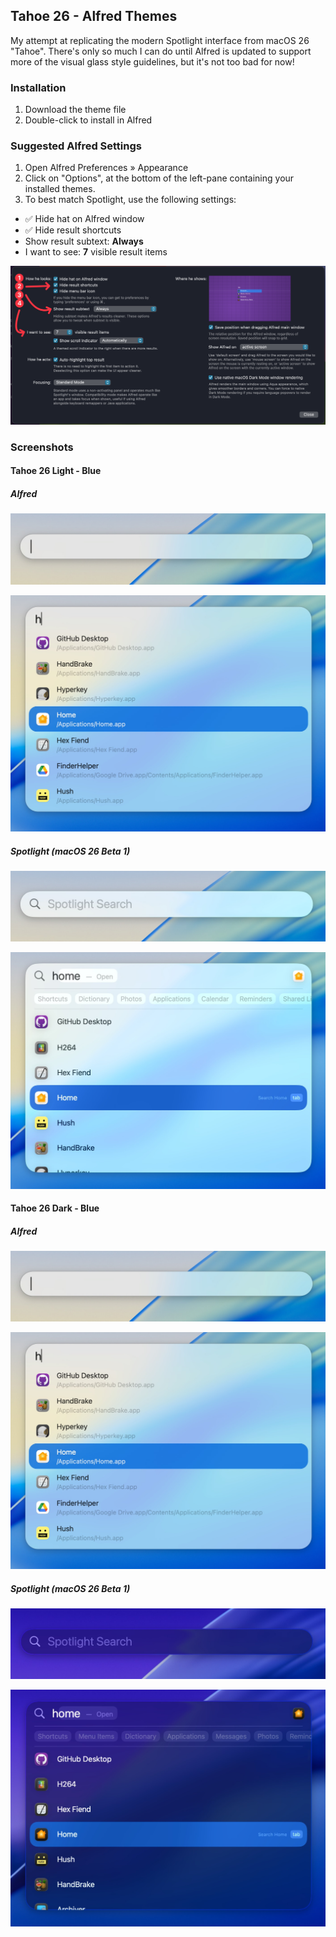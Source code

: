 ## Tahoe 26 - Alfred Themes

My attempt at replicating the modern Spotlight interface from macOS 26 "Tahoe". There's only so much I can do until Alfred is updated to support more of the visual glass style guidelines, but it's not too bad for now!

### Installation

1. Download the theme file
2. Double-click to install in Alfred


### Suggested Alfred Settings

1. Open Alfred Preferences » Appearance
2. Click on "Options", at the bottom of the left-pane containing your installed themes.
3. To best match Spotlight, use the following settings:

- ✅️ Hide hat on Alfred window
- ✅️ Hide result shortcuts
- Show result subtext: **Always**
- I want to see: **7** visible result items

![Alfred Preferences Suggested Settings](assets/Alfred%20Preferences%20-%20Tahoe%2026%20Theme%20Settings.png)

### Screenshots

#### Tahoe 26 Light - Blue

##### Alfred
![Tahoe 26 Light - Blue - Alfred](assets/Tahoe%2026%20Light%20-%20Blue%20-%20Alfred%202.jpg)

![Tahoe 26 Light - Blue - Alfred Results](assets/Tahoe%2026%20Light%20-%20Blue%20-%20Alfred.jpg)

##### Spotlight (macOS 26 Beta 1)
![Spotlight](assets/Tahoe%2026%20Light%20-%20Blue%20-%20Spotlight%202.jpg)

![Spotlight Results](assets/Tahoe%2026%20Light%20-%20Blue%20-%20Spotlight.jpg)

#### Tahoe 26 Dark - Blue

##### Alfred
![Tahoe 26 Dark - Blue - Alfred](assets/Tahoe%2026%20Light%20-%20Blue%20-%20Alfred%202.jpg)

![Tahoe 26 Dark - Blue - Alfred Results](assets/Tahoe%2026%20Light%20-%20Blue%20-%20Alfred.jpg)

##### Spotlight (macOS 26 Beta 1)
![Spotlight](assets/Tahoe%2026%20Dark%20-%20Blue%20-%20Spotlight%202.jpg)

![Spotlight Results](assets/Tahoe%2026%20Dark%20-%20Blue%20-%20Spotlight.jpg)

